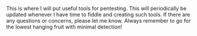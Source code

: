 This is where I will put useful tools for pentesting. This will periodically be updated whenever I have time to fiddle and creating such tools. If there are any questions or concerns, please let me know. Always remember to go for the lowest hanging fruit with minimal detection! 

